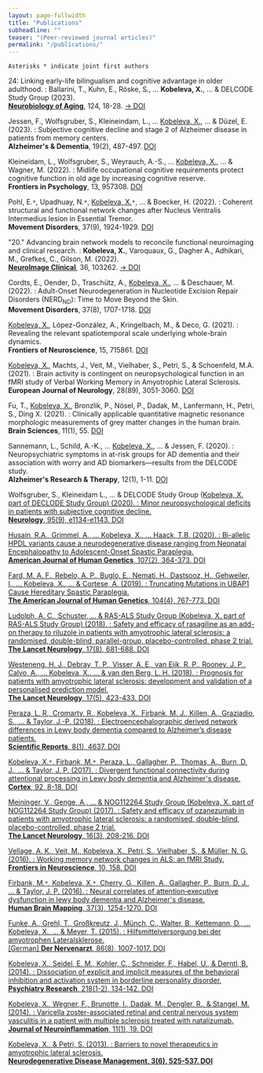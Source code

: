 ```yaml
---
layout: page-fullwidth
title: "Publications"
subheadline: ""
teaser: "(Peer-reviewed journal articles)"
permalink: "/publications/"
---
```

`Asterisks * indicate joint first authors`


24: Linking early-life bilingualism and cognitive advantage in older adulthood.
:   Ballarini, T., Kuhn, E., Röske, S., … <b>Kobeleva, X.</b>, … & DELCODE Study Group (2023).<br><b><u>Neurobiology of Aging</u></b>, 124, 18-28. [→ DOI](https://doi.org/10.1016/j.neurobiolaging.2022.12.005)

Jessen, F., Wolfsgruber, S., Kleineindam, L., … <u>Kobeleva, X.</u>, … & Düzel, E. (2023).
:   Subjective cognitive decline and stage 2 of Alzheimer disease in patients from memory centers.<br><b>Alzheimer's & Dementia</b>, 19(2), 487-497. [DOI](https://doi.org/10.1002/alz.12674)

Kleineidam, L., Wolfsgruber, S., Weyrauch, A.-S., … <u>Kobeleva, X.</u>, … & Wagner, M. (2022).
:   Midlife occupational cognitive requirements protect cognitive function in old age by increasing cognitive reserve.<br><b>Frontiers in Psychology</b>, 13, 957308. [DOI](https://doi.org/10.3389/fpsyg.2022.957308)

Pohl, E.`*`, Upadhuay, N.`*`, <u>Kobeleva, X.</u>`*`, … & Boecker, H. (2022). 
:   Coherent structural and functional network changes after Nucleus Ventralis Intermedius lesion in Essential Tremor.<br><b>Movement Disorders</b>, 37(9), 1924-1929. [DOI](https://doi.org/10.1002/mds.29130)

"20." Advancing brain network models to reconcile functional neuroimaging and clinical research.
:   <b>Kobeleva, X.</b>, Varoquaux, G., Dagher A., Adhikari, M., Grefkes, C., Gilson, M. (2022).<br><b><u>NeuroImage Clinical</u></b>, 36, 103262. [→ DOI](https://doi.org/10.1016/j.nicl.2022.103262)

Cordts, E., Oender, D., Traschütz, A., <u>Kobeleva, X.</u>, … & Deschauer, M. (2022).
:   Adult-Onset Neurodegeneration in Nucleotide Excision Repair Disorders (NERD<sub>ND</sub>): Time to Move Beyond the Skin.<br><b>Movement Disorders</b>, 37(8), 1707-1718. [DOI](https://doi.org/10.1002/mds.29071)

<u>Kobeleva, X.</u>, López-González, A., Kringelbach, M., & Deco, G. (2021).
:   Revealing the relevant spatiotemporal scale underlying whole-brain dynamics.<br><b>Frontiers of Neuroscience</b>, 15, 715861. [DOI](https://doi.org/10.3389/fnins.2021.715861)

<u>Kobeleva, X.</u>, Machts, J., Veit, M., Vielhaber, S., Petri, S., & Schoenfeld, M.A. (2021).
:   Brain activity is contingent on neuropsychological function in an fMRI study of Verbal Working Memory in Amyotrophic Lateral Sclerosis.<br><b>European Journal of Neurology</b>, 28(89), 3051-3060. [DOI](https://doi.org/10.1111/ene.14957)

Fu, T., <u>Kobeleva, X.</u>, Bronzlik, P., Nösel, P., Dadak, M., Lanfermann, H., Petri, S., Ding X. (2021).
:   Clinically applicable quantitative magnetic resonance morphologic measurements of grey matter changes in the human brain.<br><b>Brain Sciences</b>, 11(1), 55. [DOI](https://doi.org/10.3390/brainsci11010055)

Sannemann, L., Schild, A.-K., … <u>Kobeleva, X.</u>, … & Jessen, F. (2020).
:   Neuropsychiatric symptoms in at-risk groups for AD dementia and their association with worry and AD biomarkers—results from the DELCODE study.<br><b>Alzheimer's Research & Therapy</b>, 12(1), 1-11. [DOI](https://doi.org/10.1186/s13195-020-00701-7)

Wolfsgruber, S., Kleineidam L., … & DELCODE Study Group (<u>Kobeleva, X.</b> part of DECLODE Study Group) (2020).
:   Minor neuropsychological deficits in patients with subjective cognitive decline.<br><b>Neurology</b>, 95(9), e1134-e1143. [DOI](https://doi.org/10.1212/WNL.0000000000010142)

Husain, R.A., Grimmel, A., … <u>Kobeleva, X.</u>, … Haack, T.B. (2020).
:   Bi-allelic HPDL variants cause a neurodegenerative disease ranging from Neonatal Encephalopathy to Adolescent-Onset Spastic Paraplegia.<br><b>American Journal of Human Genetics</b>, 107(2), 364-373. [DOI](https://doi.org/10.1016/j.ajhg.2020.06.015)

Fard, M. A. F., Rebelo, A. P., Buglo, E., Nemati, H., Dastsooz, H., Gehweiler, I., … <u>Kobeleva, X.</u>, … & Cortese, A. (2019).
:   Truncating Mutations in UBAP1 Cause Hereditary Spastic Paraplegia.<br><b>The American Journal of Human Genetics</b>, 104(4), 767-773. [DOI](https://doi.org/10.1016/j.ajhg.2019.03.001)

Ludolph, A. C., Schuster, … & RAS-ALS Study Group (<U>Kobeleva, X.</u> part of RAS-ALS Study Group) (2018).
:   Safety and efficacy of rasagiline as an add-on therapy to riluzole in patients with amyotrophic lateral sclerosis: a randomised, double-blind, parallel-group, placebo-controlled, phase 2 trial.<br><b>The Lancet Neurology</b>, 17(8), 681-688. [DOI](https://doi.org/10.1016/S1474-4422(18)30176-5)

Westeneng, H. J., Debray, T. P., Visser, A. E., van Eijk, R. P., Rooney, J. P., Calvo, A., … <u>Kobeleva, X.</u>, … & van den Berg, L. H. (2018).
:   Prognosis for patients with amyotrophic lateral sclerosis: development and validation of a personalised prediction model.<br><b>The Lancet Neurology</b>, 17(5), 423-433. [DOI](https://doi.org/10.1016/S1474-4422(18)30089-9)

Peraza, L. R., Cromarty, R., <u>Kobeleva, X.</u>, Firbank, M. J., Killen, A., Graziadio, S., … & Taylor, J.-P. (2018).
:   Electroencephalographic derived network differences in Lewy body dementia compared to Alzheimer’s disease patients.<br><b>Scientific Reports</b>, 8(1), 4637. [DOI](https://doi.org/10.1038/s41598-018-22984-5)

<u>Kobeleva, X.</u>`*`, Firbank, M.`*`, Peraza, L., Gallagher, P., Thomas, A., Burn, D. J., … & Taylor, J. P. (2017).
:   Divergent functional connectivity during attentional processing in Lewy body dementia and Alzheimer's disease.<br><b>Cortex</b>, 92, 8-18. [DOI](https://doi.org/10.1016/j.cortex.2017.02.016)

Meininger, V., Genge, A., … & NOG112264 Study Group (<u>Kobeleva, X.</u> part of NOG112264 Study Group) (2017).
:   Safety and efficacy of ozanezumab in patients with amyotrophic lateral sclerosis: a randomised, double-blind, placebo-controlled, phase 2 trial.<br><b>The Lancet Neurology</b>, 16(3), 208-216. [DOI](https://doi.org/10.1016/S1474-4422(16)30399-4)

Vellage, A. K., Veit, M., <u>Kobeleva, X.</u>, Petri, S., Vielhaber, S., & Müller, N. G. (2016).
:   Working memory network changes in ALS: an fMRI Study.<br><b>Frontiers in Neuroscience</b>, 10, 158. [DOI](https://doi.org/10.3389/fnins.2016.00158)

Firbank, M.`*`, <u>Kobeleva, X.</u>`*`, Cherry, G., Killen, A., Gallagher, P., Burn, D. J., … & Taylor, J. P. (2016).
:   Neural correlates of attention‐executive dysfunction in lewy body dementia and Alzheimer's disease.<br><b>Human Brain Mapping</b>, 37(3), 1254-1270. [DOI](https://doi.org/10.1002/hbm.23100)

Funke, A., Grehl, T., Großkreutz, J., Münch, C., Walter, B., Kettemann, D., … <u>Kobeleva, X.</u>, … & Meyer, T. (2015).
:   Hilfsmittelversorgung bei der amyotrophen Lateralsklerose.<br>[German] <b>Der Nervenarzt</b>, 86(8), 1007-1017. [DOI](https://doi.org/10.1007/s00115-015-4398-2)

<u>Kobeleva, X.</u>, Seidel, E. M., Kohler, C., Schneider, F., Habel, U., & Derntl, B. (2014).
:   Dissociation of explicit and implicit measures of the behavioral inhibition and activation system in borderline personality disorder.<br><b>Psychiatry Research</b>, 218(1-2), 134-142. [DOI](https://doi.org/10.1016/j.psychres.2014.04.027)

<u>Kobeleva, X.</u>, Wegner, F., Brunotte, I., Dadak, M., Dengler, R., & Stangel, M. (2014).
:   Varicella zoster-associated retinal and central nervous system vasculitis in a patient with multiple sclerosis treated with natalizumab.<br><b>Journal of Neuroinflammation</b>, 11(1), 19. [DOI](https://doi.org/10.1186/1742-2094-11-19)

<u>Kobeleva, X.</u>, & Petri, S. (2013).
:   Barriers to novel therapeutics in amyotrophic lateral sclerosis.<br><b>Neurodegenerative Disease Management<b/>, 3(6), 525-537. [DOI](https://doi.org/10.2217/nmt.13.66)
